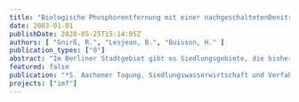 ```yaml
---
title: "Biologische Phosphorentfernung mit einer nachgeschaltetenDenitrifikation im Membranbelebungsverfahren"
date: 2003-01-01
publishDate: 2020-05-25T15:14:05Z
authors: [ "Gnirß, R.", "Lesjean, B.", "Buisson, H." ]
publication_types: ["0"]
abstract: "Im Berliner Stadtgebiet gibt es Siedlungsgebiete, die bisher nicht an ein Klärwerkangeschlossen sind, da eine zentrale Erschließung nicht wirtschaftlich ist. Für dieseGebiete könnte eine dezentrale Lösung mit dem Membranbelebungsverfahreneingesetzt werden. Dann würden die gleichen Überwachungsanforderungen wie inder Abwasserreinigung in Berlin bereits gültig, sicher erfüllt bzw. überschritten. FürPhosphor könnten sogar zukünftig zu erwartende strengere Überwachungswertebereits erreicht werden (50 µg/L). Das Membranbelebungsverfahren wird bereitsseit den 90er Jahren eingesetzt und hat den Stand der Technik erreicht. Für diePhosphorelimination wird in Membranbelebungen eine Simultanfällung durchgeführt,wodurch zuverlässig Ablaufwerte <1mg/L erreicht werden können. Die Fällung führtjedoch zu einer um ca. 25% erhöhten Schlammproduktion (für ß~1,5), einem hohenChemikalienbedarf und einer Aufsalzung des Vorfluters. Das Ziel des Forschungsprojektes ist es die vermehrte biologischePhosphorentfernung (Bio-P) im Membranbelebungsverfahren bei  einemSchlammalter von 8 bis 26 Tagen zu untersuchen. Die Zielkonzentration fürGesamtphosphor wurde mit 50µgP/L festgelegt. Auch der Prozess der Stickstoffentfernung sollte optimiert werden. Dabei wird die vorgeschalteteDenitrifikation mit der nachgeschalteten Denitrifikation ohne Kohlenstoffdosierung Post-Denitrifikation) verglichen."
featured: false
publication: "*5. Aachener Tagung, Siedlungswasserwirtschaft und Verfahrentechnik*"
projects: ["imf"]
---
```


